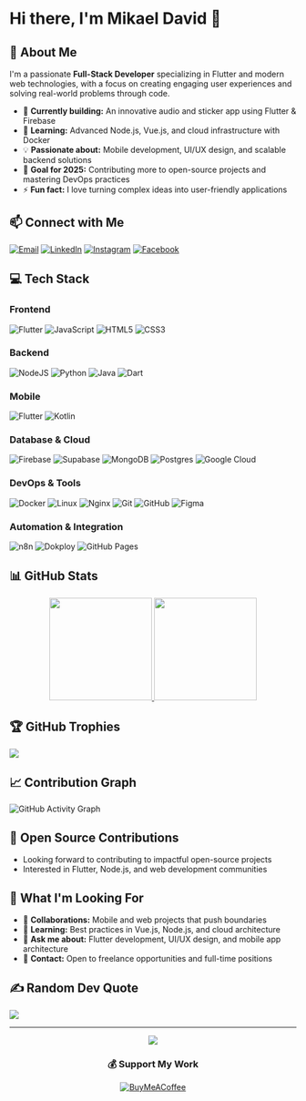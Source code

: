 # Hi there, I'm Mikael David 👋

## 💫 About Me
I'm a passionate **Full-Stack Developer** specializing in Flutter and modern web technologies, with a focus on creating engaging user experiences and solving real-world problems through code.

- 🔭 **Currently building:** An innovative audio and sticker app using Flutter & Firebase
- 🌱 **Learning:** Advanced Node.js, Vue.js, and cloud infrastructure with Docker
- 💡 **Passionate about:** Mobile development, UI/UX design, and scalable backend solutions
- 🎯 **Goal for 2025:** Contributing more to open-source projects and mastering DevOps practices
- ⚡ **Fun fact:** I love turning complex ideas into user-friendly applications

## 📫 Connect with Me
[![Email](https://img.shields.io/badge/Email-D14836?style=for-the-badge&logo=gmail&logoColor=white)](mailto:mikaeldavidlopes@gmail.com)
[![LinkedIn](https://img.shields.io/badge/LinkedIn-%230077B5.svg?style=for-the-badge&logo=linkedin&logoColor=white)](https://www.linkedin.com/in/mikael-david-813975191/)
[![Instagram](https://img.shields.io/badge/Instagram-%23E4405F.svg?style=for-the-badge&logo=Instagram&logoColor=white)](https://www.instagram.com/kael_davidd/)
[![Facebook](https://img.shields.io/badge/Facebook-%231877F2.svg?style=for-the-badge&logo=Facebook&logoColor=white)](https://www.facebook.com/profile.php?id=61564822349005)

## 💻 Tech Stack

### **Frontend**
![Flutter](https://img.shields.io/badge/Flutter-%2302569B.svg?style=for-the-badge&logo=Flutter&logoColor=white)
![JavaScript](https://img.shields.io/badge/javascript-%23323330.svg?style=for-the-badge&logo=javascript&logoColor=%23F7DF1E)
![HTML5](https://img.shields.io/badge/html5-%23E34C26.svg?style=for-the-badge&logo=html5&logoColor=white)
![CSS3](https://img.shields.io/badge/css3-%231572B6.svg?style=for-the-badge&logo=css3&logoColor=white)

### **Backend**
![NodeJS](https://img.shields.io/badge/node.js-6DA55F?style=for-the-badge&logo=node.js&logoColor=white)
![Python](https://img.shields.io/badge/python-3670A0?style=for-the-badge&logo=python&logoColor=ffdd54)
![Java](https://img.shields.io/badge/java-%23ED8B00.svg?style=for-the-badge&logo=openjdk&logoColor=white)
![Dart](https://img.shields.io/badge/dart-%230175C2.svg?style=for-the-badge&logo=dart&logoColor=white)

### **Mobile**
![Flutter](https://img.shields.io/badge/Flutter-%2302569B.svg?style=for-the-badge&logo=Flutter&logoColor=white)
![Kotlin](https://img.shields.io/badge/kotlin-%237F52FF.svg?style=for-the-badge&logo=kotlin&logoColor=white)

### **Database & Cloud**
![Firebase](https://img.shields.io/badge/firebase-%23039BE5.svg?style=for-the-badge&logo=firebase)
![Supabase](https://img.shields.io/badge/Supabase-3ECF8E?style=for-the-badge&logo=supabase&logoColor=white)
![MongoDB](https://img.shields.io/badge/MongoDB-%234ea94b.svg?style=for-the-badge&logo=mongodb&logoColor=white)
![Postgres](https://img.shields.io/badge/postgres-%23316192.svg?style=for-the-badge&logo=postgresql&logoColor=white)
![Google Cloud](https://img.shields.io/badge/GoogleCloud-%234285F4.svg?style=for-the-badge&logo=google-cloud&logoColor=white)

### **DevOps & Tools**
![Docker](https://img.shields.io/badge/docker-%230db7ed.svg?style=for-the-badge&logo=docker&logoColor=white)
![Linux](https://img.shields.io/badge/Linux-FCC624?style=for-the-badge&logo=linux&logoColor=black)
![Nginx](https://img.shields.io/badge/nginx-%23009639.svg?style=for-the-badge&logo=nginx&logoColor=white)
![Git](https://img.shields.io/badge/git-%23F05033.svg?style=for-the-badge&logo=git&logoColor=white)
![GitHub](https://img.shields.io/badge/github-%23121011.svg?style=for-the-badge&logo=github&logoColor=white)
![Figma](https://img.shields.io/badge/figma-%23F24E1E.svg?style=for-the-badge&logo=figma&logoColor=white)

### **Automation & Integration**
![n8n](https://img.shields.io/badge/n8n-EA4B71?style=for-the-badge&logo=n8n&logoColor=white)
![Dokploy](https://img.shields.io/badge/Dokploy-000000?style=for-the-badge&logoColor=white)
![GitHub Pages](https://img.shields.io/badge/github%20pages-121013?style=for-the-badge&logo=github&logoColor=white)

## 📊 GitHub Stats

<div align="center">

<a href="https://github.com/MikaelDDavidd">
  <img height="180em" src="https://github-readme-streak-stats.herokuapp.com/?user=MikaelDDavidd&theme=dark&hide_border=false"/>
  <img height="180em" src="https://github-readme-stats.vercel.app/api/top-langs/?username=MikaelDDavidd&theme=dark&hide_border=false&include_all_commits=true&count_private=true&layout=compact"/>
</a>

</div>

## 🏆 GitHub Trophies
![](https://github-profile-trophy.vercel.app/?username=MikaelDDavidd&theme=radical&no-frame=true&no-bg=false&margin-w=4&column=7)

## 📈 Contribution Graph
![GitHub Activity Graph](https://github-readme-activity-graph.vercel.app/graph?username=MikaelDDavidd&theme=react-dark&hide_border=true)

## 🌟 Open Source Contributions
<!-- List your open source contributions here when you have them -->
- Looking forward to contributing to impactful open-source projects
- Interested in Flutter, Node.js, and web development communities

## 💼 What I'm Looking For
- 👯 **Collaborations:** Mobile and web projects that push boundaries
- 🤝 **Learning:** Best practices in Vue.js, Node.js, and cloud architecture
- 💬 **Ask me about:** Flutter development, UI/UX design, and mobile app architecture
- 📧 **Contact:** Open to freelance opportunities and full-time positions

## ✍️ Random Dev Quote
![](https://quotes-github-readme.vercel.app/api?type=horizontal&theme=dark)

---

<div align="center">
  
[![](https://visitcount.itsvg.in/api?id=MikaelDDavidd&icon=0&color=0)](https://visitcount.itsvg.in)

### 💰 Support My Work
[![BuyMeACoffee](https://img.shields.io/badge/Buy%20Me%20a%20Coffee-ffdd00?style=for-the-badge&logo=buy-me-a-coffee&logoColor=black)](https://buymeacoffee.com/mikaeldavid)

</div>
